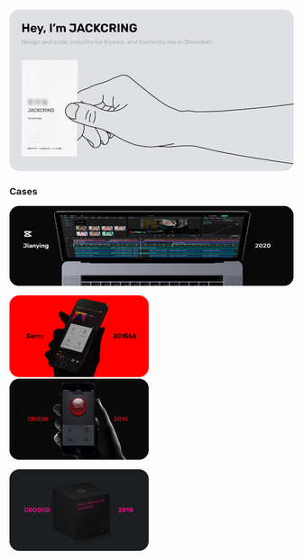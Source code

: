 <p>
  &nbsp;
  <a href="https://www.jackcring.com"><img src="./images/hey.png" alt="显示不了图片？开一下 VPN 吧🛫"></a>
</p>

### Cases

<p>
  <a href="https://lv.ulikecam.com/"><img src="./images/P0.png" alt="剪映专业版-轻而易剪，上演大幕 (Capcut Pro)"></a>
</p>

<p>
  <a href="https://www.behance.net/gallery/45972843/CLass-A-music-app-demo"><img src="./images/P1.png" width=49% alt="一个概念的音乐播放器"></a>
  &nbsp;&nbsp;&nbsp;
  <a href="https://www.behance.net/gallery/46003661/Origin-Safety-your-phone-Dark-UI"><img src="./images/P2.png" width=49% alt="一个写实的 UI 项目"></a>
</p>
<p>
  <a href="https://www.behance.net/gallery/81920665/CODGOD-VIS-Born-of-Win-the-Game"><img src="./images/P3.png" width=49% alt="一个 VIS 项目"></a>
</p>
